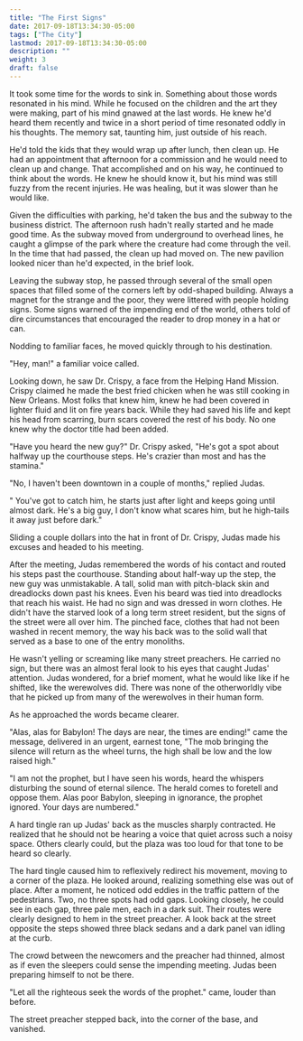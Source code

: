 ```yaml
---
title: "The First Signs"
date: 2017-09-18T13:34:30-05:00
tags: ["The City"]
lastmod: 2017-09-18T13:34:30-05:00
description: ""
weight: 3
draft: false
---
```

It took some time for the words to sink in. Something about those words resonated in his mind.
While he focused on the children and the art they were making, part of
his mind gnawed at the last words. He knew he'd heard them recently
and twice in a short period of time resonated oddly in his thoughts. The memory sat,
taunting him, just outside of his reach.

He'd told the kids that they would wrap up after lunch, then clean up.
He had an appointment that afternoon for a commission and he would
need to clean up and change. That accomplished and on his way, he
continued to think about the words. He knew he should know it, but his
mind was still fuzzy from the recent injuries. He was healing, but it
was slower than he would like.

Given the difficulties with parking, he'd taken the bus and the subway
to the business district. The afternoon rush hadn't really started and
he made good time. As the subway moved from underground to overhead
lines, he caught a glimpse of the park where the creature had come
through the veil. In the time that had passed, the clean up had moved
on. The new pavilion looked nicer than he'd expected, in the brief
look.

Leaving the subway stop, he passed through several of the small open
spaces that filled some of the corners left by odd-shaped building.
Always a magnet for the strange and the poor, they were littered with
people holding signs. Some signs warned of the impending end of the
world, others told of dire circumstances that encouraged the reader to
drop money in a hat or can.

Nodding to familiar faces, he moved quickly through to his destination.

"Hey, man!" a familiar voice called.

Looking down, he saw Dr. Crispy, a face from the Helping Hand Mission.
Crispy  claimed he made the best fried chicken when he was still
cooking in New Orleans. Most folks that knew him, knew he had been
covered in lighter fluid and lit on fire years back. While they had saved
his life and kept his head from scarring, burn scars covered the rest
of his body. No one knew why the doctor title had been added.

"Have you heard the new guy?" Dr. Crispy asked, "He's got a spot about
halfway up the courthouse steps. He's crazier than most and has the
stamina."

"No, I haven't been downtown in a couple of months," replied Judas.

" You've got to catch him, he starts just after light and keeps going
until almost dark. He's a big guy, I don't know what scares him, but
he high-tails it away just before dark."

Sliding a couple dollars into the hat in front of Dr. Crispy, Judas
made his excuses and headed to his meeting.

After the meeting, Judas remembered the words of his contact and
routed his steps past the courthouse. Standing about half-way up the
step, the new guy was unmistakable. A tall, solid man with pitch-black
skin and dreadlocks down past his knees. Even his beard was tied into
dreadlocks that reach his waist. He had no sign and was dressed in
worn clothes. He didn't have the starved look of a long term street
resident, but the signs of the street were all over him. The pinched
face, clothes that had not been washed in recent memory, the way his
back was to the solid wall that served as a base to one of the entry
monoliths.

He wasn't yelling or screaming like many street preachers. He carried
no sign, but there was an almost feral look to his eyes that caught
Judas' attention. Judas wondered, for a brief moment, what he would
like like if he shifted, like the werewolves did. There was none of
the otherworldly vibe that he picked up from many of the werewolves in
their human form.

As he approached the words became clearer.

"Alas, alas for Babylon! The days are near, the times are ending!"
came the message, delivered in an urgent, earnest tone, "The mob
bringing the silence will return as the wheel turns, the high shall be
low and the low raised high."

"I am not the prophet, but I have seen his words, heard the whispers
disturbing the sound of eternal silence. The herald comes to foretell
and oppose them. Alas poor Babylon, sleeping in ignorance, the prophet
ignored. Your days are numbered."

A hard tingle ran up Judas' back as the muscles sharply contracted. He
realized that he should not be hearing a voice that quiet across such
a noisy space. Others clearly could, but the plaza was too loud for
that tone to be heard so clearly.

The hard tingle caused him to reflexively redirect his movement,
moving to a corner of the plaza. He looked around, realizing something
else was out of place. After a moment, he noticed odd eddies in the
traffic pattern of the pedestrians. Two, no three spots had odd gaps.
Looking closely, he could see in each gap, three pale men, each in a
dark suit. Their routes were clearly designed to hem in the street
preacher. A look back at the street opposite the steps showed three
black sedans and a dark panel van idling at the curb.

The crowd between the newcomers and the preacher had thinned, almost
as if even the sleepers could sense the impending meeting. Judas been
preparing himself to not be there.

"Let all the righteous seek the words of the prophet." came, louder than before.

The street preacher stepped back, into the corner of the base, and vanished.
